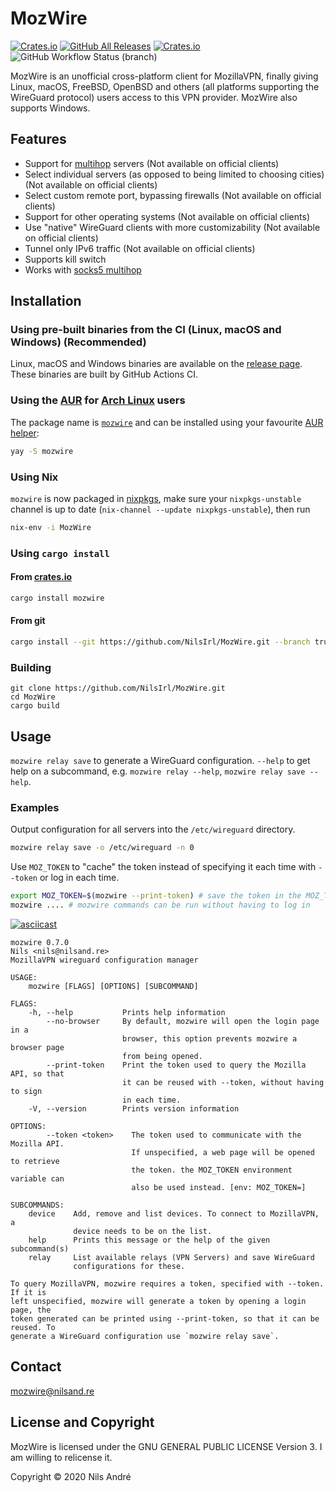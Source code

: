 # MozWire

[![Crates.io](https://img.shields.io/crates/v/mozwire)][crates.io]
[![GitHub All Releases](https://img.shields.io/github/downloads/NilsIrl/mozwire/total?label=GitHub%20Downloads)][release page]
[![Crates.io](https://img.shields.io/crates/d/mozwire?label=Crates.io%20Downloads)][crates.io]
![GitHub Workflow Status (branch)](https://img.shields.io/github/workflow/status/NilsIrl/mozwire/Rust/trunk)

MozWire is an unofficial cross-platform client for MozillaVPN, finally giving
Linux, macOS, FreeBSD, OpenBSD and others (all platforms supporting the
WireGuard protocol) users access to this VPN provider. MozWire also supports
Windows.

## Features

* Support for [multihop] servers (Not available on official clients)
* Select individual servers (as opposed to being limited to choosing cities) (Not available on official clients)
* Select custom remote port, bypassing firewalls (Not available on official clients)
* Support for other operating systems (Not available on official clients)
* Use "native" WireGuard clients with more customizability (Not available on official clients)
* Tunnel only IPv6 traffic (Not available on official clients)
* Supports kill switch
* Works with [socks5 multihop]

## Installation

### Using pre-built binaries from the CI (Linux, macOS and Windows) (Recommended)

Linux, macOS and Windows binaries are available on the [release page]. These
binaries are built by GitHub Actions CI.

### Using the [AUR] for [Arch Linux] users

The package name is [`mozwire`](https://aur.archlinux.org/packages/mozwire) and
can be installed using your favourite [AUR helper]:

```sh
yay -S mozwire
```

### Using Nix
`mozwire` is now packaged in
[nixpkgs](https://github.com/NixOS/nixpkgs/pull/95754), make sure your
`nixpkgs-unstable` channel is up to date (`nix-channel --update
nixpkgs-unstable`), then run

```sh
nix-env -i MozWire
```

### Using `cargo install`

#### From [crates.io]

```sh
cargo install mozwire
```

#### From git

```sh
cargo install --git https://github.com/NilsIrl/MozWire.git --branch trunk
```

### Building

```
git clone https://github.com/NilsIrl/MozWire.git
cd MozWire
cargo build
```

## Usage

`mozwire relay save` to generate a WireGuard configuration. `--help` to get help
on a subcommand, e.g. `mozwire relay --help`, `mozwire relay save --help`.

### Examples

Output configuration for all servers into the `/etc/wireguard` directory.

```sh
mozwire relay save -o /etc/wireguard -n 0
```

Use `MOZ_TOKEN` to "cache" the token instead of specifying it each time with
`--token` or log in each time.

```sh
export MOZ_TOKEN=$(mozwire --print-token) # save the token in the MOZ_TOKEN environment variable
mozwire .... # mozwire commands can be run without having to log in
```

[![asciicast](https://asciinema.org/a/wQgorg0PgkrjI52NSWEdzdQ7U.svg)](https://asciinema.org/a/wQgorg0PgkrjI52NSWEdzdQ7U)

```
mozwire 0.7.0
Nils <nils@nilsand.re>
MozillaVPN wireguard configuration manager

USAGE:
    mozwire [FLAGS] [OPTIONS] [SUBCOMMAND]

FLAGS:
    -h, --help           Prints help information
        --no-browser     By default, mozwire will open the login page in a
                         browser, this option prevents mozwire a browser page
                         from being opened.
        --print-token    Print the token used to query the Mozilla API, so that
                         it can be reused with --token, without having to sign
                         in each time.
    -V, --version        Prints version information

OPTIONS:
        --token <token>    The token used to communicate with the Mozilla API.
                           If unspecified, a web page will be opened to retrieve
                           the token. the MOZ_TOKEN environment variable can
                           also be used instead. [env: MOZ_TOKEN=]

SUBCOMMANDS:
    device    Add, remove and list devices. To connect to MozillaVPN, a
              device needs to be on the list.
    help      Prints this message or the help of the given subcommand(s)
    relay     List available relays (VPN Servers) and save WireGuard
              configurations for these.

To query MozillaVPN, mozwire requires a token, specified with --token. If it is
left unspecified, mozwire will generate a token by opening a login page, the
token generated can be printed using --print-token, so that it can be reused. To
generate a WireGuard configuration use `mozwire relay save`.
```

## Contact

[mozwire@nilsand.re](mailto:mozwire@nilsand.re)

## License and Copyright

MozWire is licensed under the GNU GENERAL PUBLIC LICENSE Version 3. I am willing
to relicense it.

Copyright © 2020 Nils André

[Arch Linux]: https://www.archlinux.org/
[AUR]: https://wiki.archlinux.org/index.php/Arch_User_Repository
[AUR Helper]: https://wiki.archlinux.org/index.php/AUR_helpers
[crates.io]: https://crates.io/crates/mozwire
[multihop]: https://mullvad.net/en/help/multihop-wireguard/
[release page]: https://github.com/NilsIrl/MozWire/releases
[socks5 multihop]: https://mullvad.net/en/help/different-entryexit-node-using-wireguard-and-socks5-proxy/
